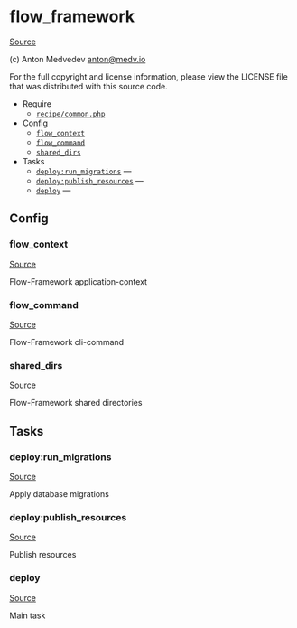 <!-- DO NOT EDIT THIS FILE! -->
<!-- Instead edit recipe/flow_framework.php -->
<!-- Then run bin/docgen -->

# flow_framework

[Source](recipe/flow_framework.php)

(c) Anton Medvedev <anton@medv.io>

For the full copyright and license information, please view the LICENSE
file that was distributed with this source code.


* Require
  * [`recipe/common.php`](#recipe/common.php)
* Config
  * [`flow_context`](#flow_context)
  * [`flow_command`](#flow_command)
  * [`shared_dirs`](#shared_dirs)
* Tasks
  * [`deploy:run_migrations`](#deploy:run_migrations) — 
  * [`deploy:publish_resources`](#deploy:publish_resources) — 
  * [`deploy`](#deploy) — 

## Config
### flow_context
[Source](recipe/flow_framework.php#L13)

Flow-Framework application-context

### flow_command
[Source](recipe/flow_framework.php#L16)

Flow-Framework cli-command

### shared_dirs
[Source](recipe/flow_framework.php#L19)

Flow-Framework shared directories


## Tasks
### deploy:run_migrations
[Source](recipe/flow_framework.php#L28)



Apply database migrations

### deploy:publish_resources
[Source](recipe/flow_framework.php#L35)



Publish resources

### deploy
[Source](recipe/flow_framework.php#L42)



Main task

